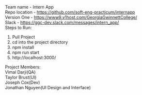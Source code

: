 Team name - Intern App
<br>
Repo location - https://github.com/soft-eng-practicum/internapp
<br>
Version One - https://www9.v1host.com/GeorgiaGwinnettCollege/
<br>
Slack - https://ggc-dev.slack.com/messages/intern_app/
<br>
Steps to Run:
<br>
1. Pull Project<br>
2. cd into the project directory<br>
3. npm install<br>
4. npm run start<br>
5. http://localhost:3000/<br>

Project Members:
<br>
Vimal Darji(QA)
<br>
Taylor Brust(UI)
<br>
Joseph Cox(Dev)
<br>
Jonathan Nguyen(UI Design and Interface)

